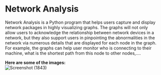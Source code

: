 # Network Analysis
Network Analysis is a Python program that helps users capture and display network packages in highly visualizing graphs. The graphs will not only allow users to acknowledge the relationship between network devices in a network, but they also support users in pinpointing the abnormalities in the network via numerous details that are displayed for each node in the graph. For example, the graphs can help user monitor who is connecting to their machine, what is the shortest path from this node to other nodes,....</br>

**Here are some of the images:**</br>
![Screenshot (1843)](https://github.com/user-attachments/assets/77da32bf-f5f9-4083-873f-ce848cdb8094)



